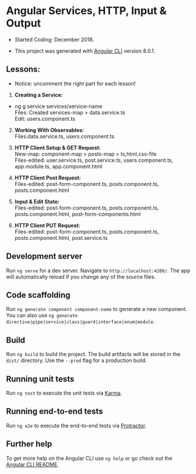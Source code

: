 # Angular Services, HTTP, Input & Output

- Started Coding: December 2018.


- This project was generated with [Angular CLI](https://github.com/angular/angular-cli) version 8.0.1.

## Lessons:

- Notice: uncomment the right part for each lesson!

1. <b>Creating a Service:</b> <br>
- ng g service services/service-name<br>
Files: Created services-map > data.service.ts <br>
Edit: users.component.ts

2. <b>Working With Observables:</b> <br>
Files:data.service.ts, users.component.ts

3. <b>HTTP Client Setup & GET Request:</b> <br>
New-map: component-map > posts-map > ts,html,css-file<br>
Files-edited: user.service.ts, post.service.ts, users.component.ts, app.module.ts, app.component.html

4. <b>HTTP Client Post Request:</b> <br>
Files-edited: post-form-component.ts, posts.component.ts, posts.component.html

5. <b>Input & Edit State:</b> <br>
Files-edited: post-form-component.ts, posts.component.ts, posts.component.html, post-form-components.html

6. <b>HTTP Client PUT Request:</b> <br>
Files-edited: post-form-component.ts, posts.component.ts, posts.component.html, post.service.ts


## Development server

Run `ng serve` for a dev server. Navigate to `http://localhost:4200/`. The app will automatically reload if you change any of the source files.

## Code scaffolding

Run `ng generate component component-name` to generate a new component. You can also use `ng generate directive|pipe|service|class|guard|interface|enum|module`.

## Build

Run `ng build` to build the project. The build artifacts will be stored in the `dist/` directory. Use the `--prod` flag for a production build.

## Running unit tests

Run `ng test` to execute the unit tests via [Karma](https://karma-runner.github.io).

## Running end-to-end tests

Run `ng e2e` to execute the end-to-end tests via [Protractor](http://www.protractortest.org/).

## Further help

To get more help on the Angular CLI use `ng help` or go check out the [Angular CLI README](https://github.com/angular/angular-cli/blob/master/README.md).

